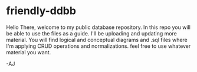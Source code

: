 # friendly-ddbb

Hello There, welcome to my public database repository. In this repo you will be able to use the files as a guide. I'll be uploading and updating more material.
You will find logical and conceptual diagrams and .sql files where I'm applying CRUD operations and normalizations. feel free to use whatever material you want.


-AJ
